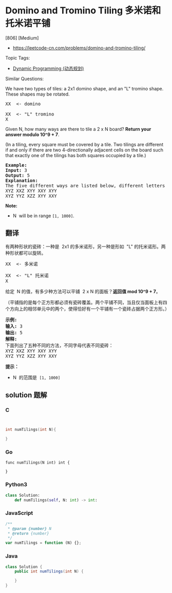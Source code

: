 # Domino and Tromino Tiling 多米诺和托米诺平铺

[806] [Medium]

- https://leetcode-cn.com/problems/domino-and-tromino-tiling/

Topic Tags:

- [Dynamic Programming (动态规划)](https://leetcode-cn.com/tag/dynamic-programming/)

Similar Questions:

We have two types of tiles: a 2x1 domino shape, and an "L" tromino shape. These shapes may be rotated.

<pre>XX  &lt;- domino

XX  &lt;- "L" tromino
X
</pre>

Given N, how many ways are there to tile a 2 x N board? **Return your answer modulo 10^9 + 7**.

(In a tiling, every square must be covered by a tile. Two tilings are different if and only if there are two 4-directionally adjacent cells on the board such that exactly one of the tilings has both squares occupied by a tile.)

<pre><strong>Example:</strong>
<strong>Input:</strong> 3
<strong>Output:</strong> 5
<strong>Explanation:</strong> 
The five different ways are listed below, different letters indicates different tiles:
XYZ XXZ XYY XXY XYY
XYZ YYZ XZZ XYY XXY</pre>

**Note:**

- N  will be in range `[1, 1000]`.

## 翻译

有两种形状的瓷砖：一种是  2x1 的多米诺形，另一种是形如  "L" 的托米诺形。两种形状都可以旋转。

<pre>XX  &lt;- 多米诺

XX  &lt;- "L" 托米诺
X
</pre>

给定  N 的值，有多少种方法可以平铺  2 x N 的面板？**返回值 mod 10^9 + 7**。

（平铺指的是每个正方形都必须有瓷砖覆盖。两个平铺不同，当且仅当面板上有四个方向上的相邻单元中的两个，使得恰好有一个平铺有一个瓷砖占据两个正方形。）

<pre><strong>示例:</strong>
<strong>输入:</strong> 3
<strong>输出:</strong> 5
<strong>解释:</strong> 
下面列出了五种不同的方法，不同字母代表不同瓷砖：
XYZ XXZ XYY XXY XYY
XYZ YYZ XZZ XYY XXY</pre>

**提示：**

- N  的范围是  `[1, 1000]`

## solution 题解

### C

```c


int numTilings(int N){

}


```

### Go

```golang
func numTilings(N int) int {

}
```

### Python3

```python
class Solution:
    def numTilings(self, N: int) -> int:

```

### JavaScript

```javascript
/**
 * @param {number} N
 * @return {number}
 */
var numTilings = function (N) {};
```

### Java

```java
class Solution {
    public int numTilings(int N) {

    }
}
```

